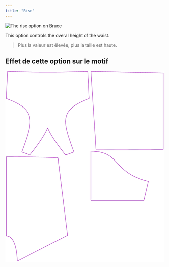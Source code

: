```yaml
---
title: "Rise"
---
```


![The rise option on Bruce](./rise.svg)

This option controls the overal height of the waist.

> Plus la valeur est élevée, plus la taille est haute.

## Effet de cette option sur le motif

![This image shows the effect of this option by superimposing several variants that have a different value for this option](bruce_rise_sample.svg "Effect of this option on the pattern")
